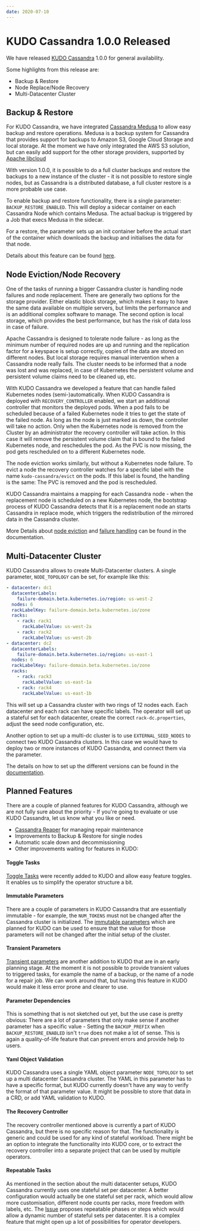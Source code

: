 ```yaml
---
date: 2020-07-10
---
```


# KUDO Cassandra 1.0.0 Released

We have released [KUDO Cassandra](https://github.com/mesosphere/kudo-cassandra-operator) 1.0.0 for general availability. 

Some highlights from this release are:

* Backup & Restore
* Node Replace/Node Recovery
* Multi-Datacenter Cluster

<!-- more -->

## Backup & Restore

For KUDO Cassandra, we have integrated [Cassandra Medusa](https://github.com/thelastpickle/cassandra-medusa) to allow easy backup and restore operations.
Medusa is a backup system for Cassandra that provides support for backups to Amazon S3, Google Cloud Storage and local storage. At the moment we have only integrated the AWS S3 solution, but can easily add support for the other storage providers, supported by [Apache libcloud](https://libcloud.readthedocs.io/en/stable/storage/supported_providers.html)

With version 1.0.0, it is possible to do a full cluster backups and restore the backups to a new instance of the cluster - it is not possible to restore single nodes, but as Cassandra is a distributed database, a full cluster restore is a more probable use case.

To enable backup and restore functionality, there is a single parameter: `BACKUP_RESTORE_ENABLED`. This will deploy a sidecar container on each Cassandra Node which contains Medusa. The actual backup is triggered by a Job that execs Medusa in the sidecar.

For a restore, the parameter sets up an init container before the actual start of the container which downloads the backup and initialises the data for that node.

Details about this feature can be found [here](https://github.com/mesosphere/kudo-cassandra-operator/blob/master/docs/backup.md).

## Node Eviction/Node Recovery

One of the tasks of running a bigger Cassandra cluster is handling node failures and node replacement. There are generally two options for the storage provider. Either elastic block storage, which makes it easy to have the same data available on multiple servers, but limits the performance and is an additional complex software to manage. The second option is local storage, which provides the best performance, but has the risk of data loss in case of failure.

Apache Cassandra is designed to tolerate node failure - as long as the minimum number of required nodes are up and running and the replication factor for a keyspace is setup correctly, copies of the data are stored on different nodes. But local storage requires manual intervention when a Cassandra node really fails. The cluster needs to be informed that a node was lost and was replaced, in case of Kubernetes the persistent volume and persistent volume claims need to be cleaned up, etc.

With KUDO Cassandra we developed a feature that can handle failed Kubernetes nodes (semi-)automatically. When KUDO Cassandra is deployed with `RECOVERY_CONTROLLER` enabled, we start an additional controller that monitors the deployed pods. When a pod fails to be scheduled because of a failed Kubernetes node it tries to get the state of the failed node. As long as the node is just marked as down, the controller will take no action. Only when the Kubernetes node is removed from the Cluster by an administrator the recovery controller will take action. In this case it will remove the persistent volume claim that is bound to the failed Kubernetes node, and reschedules the pod. As the PVC is now missing, the pod gets rescheduled on to a different Kubernetes node. 

The node eviction works similarly, but without a Kubernetes node failure. To evict a node the recovery controller watches for a specific label with the name `kudo-cassandra/evict` on the pods. If this label is found, the handling is the same: The PVC is removed and the pod is rescheduled.

KUDO Cassandra maintains a mapping for each Cassandra node - when the replacement node is scheduled on a new Kubernetes node, the bootstrap process of KUDO Cassandra detects that it is a replacement node an starts Cassandra in replace mode, which triggers the redistribution of the mirrored data in the Cassandra cluster.

More Details about [node eviction](https://github.com/mesosphere/kudo-cassandra-operator/blob/master/docs/evicting-nodes.md) and [failure handling](https://github.com/mesosphere/kudo-cassandra-operator/blob/master/docs/managing.md#failure-handling) can be found in the documentation.

## Multi-Datacenter Cluster

KUDO Cassandra allows to create Multi-Datacenter clusters. A single parameter, `NODE_TOPOLOGY` can be set, for example like this:

```yaml
- datacenter: dc1
  datacenterLabels:
    failure-domain.beta.kubernetes.io/region: us-west-2
  nodes: 6
  rackLabelKey: failure-domain.beta.kubernetes.io/zone
  racks:
    - rack: rack1
      rackLabelValue: us-west-2a
    - rack: rack2
      rackLabelValue: us-west-2b
- datacenter: dc2
  datacenterLabels:
    failure-domain.beta.kubernetes.io/region: us-east-1
  nodes: 6
  rackLabelKey: failure-domain.beta.kubernetes.io/zone
  racks:
    - rack: rack3
      rackLabelValue: us-east-1a
    - rack: rack4
      rackLabelValue: us-east-1b
```

This will set up a Cassandra cluster with two rings of 12 nodes each. Each datacenter and each rack can have specific labels. The operator will set up a stateful set for each datacenter, create the correct `rack-dc.properties`, adjust the seed node configuration, etc.

Another option to set up a multi-dc cluster is to use `EXTERNAL_SEED_NODES` to connect two KUDO Cassandra clusters. In this case we would have to deploy two or more instances of KUDO Cassandra, and connect them via the parameter. 

The details on how to set up the different versions can be found in the [documentation](https://github.com/mesosphere/kudo-cassandra-operator/blob/master/docs/multidatacenter.md).

## Planned Features

There are a couple of planned features for KUDO Cassandra, although we are not fully sure about the priority - If you're going to evaluate or use KUDO Cassandra, let us know what you like or need. 

* [Cassandra Reaper](http://cassandra-reaper.io/) for managing repair maintenance 
* Improvements to Backup & Restore for single nodes
* Automatic scale down and decommissioning
* Other improvements waiting for features in KUDO:

#### Toggle Tasks

[Toggle Tasks](https://kudo.dev/docs/developing-operators/tasks.html#toggle-task) were recently added to KUDO and allow easy feature toggles. It enables us to simplify the operator structure a bit.

#### Immutable Parameters

There are a couple of parameters in KUDO Cassandra that are essentially immutable - for example, the `NUM_TOKENS` must not be changed after the Cassandra cluster is initialized. The [immutable parameters](https://github.com/kudobuilder/kudo/blob/main/keps/0030-immutable-parameters.md) which are planned for KUDO can be used to ensure that the value for those parameters will not be changed after the initial setup of the cluster.

#### Transient Parameters

[Transient parameters](https://github.com/kudobuilder/kudo/pull/1450) are another addition to KUDO that are in an early planning stage. At the moment it is not possible to provide transient values to triggered tasks, for example the name of a backup, or the name of a node for a repair job. We can work around that, but having this feature in KUDO would make it less error prone and clearer to use.

#### Parameter Dependencies

This is something that is not sketched out yet, but the use case is pretty obvious: There are a lot of parameters that only make sense if another parameter has a specific value - Setting the `BACKUP_PREFIX` when `BACKUP_RESTORE_ENABLED` isn't `true` does not make a lot of sense. This is again a quality-of-life feature that can prevent errors and provide help to users.

#### Yaml Object Validation

KUDO Cassandra uses a single YAML object parameter `NODE_TOPOLOGY` to set up a multi datacenter Cassandra cluster. The YAML in this parameter has to have a specific format, but KUDO currently doesn't have any way to verify the format of that parameter value. It might be possible to store that data in a CRD, or add YAML validation to KUDO.

#### The Recovery Controller

The recovery controller mentioned above is currently a part of KUDO Cassandra, but there is no specific reason for that. The functionality is generic and could be used for any kind of stateful workload. There might be an option to integrate the functionality into KUDO core, or to extract the recovery controller into a separate project that can be used by multiple operators.

#### Repeatable Tasks

As mentioned in the section about the multi datacenter setups, KUDO Cassandra currently uses one stateful set per datacenter. A better configuration would actually be one stateful set per rack, which would allow more customisation, different node counts per racks, more freedom with labels, etc. The [Issue](https://github.com/kudobuilder/kudo/issues/1481) proposes repeatable phases or steps which would allow a dynamic number of stateful sets per datacenter. It is a complex feature that might open up a lot of possibilities for operator developers. 

<Authors about="aneumann" />